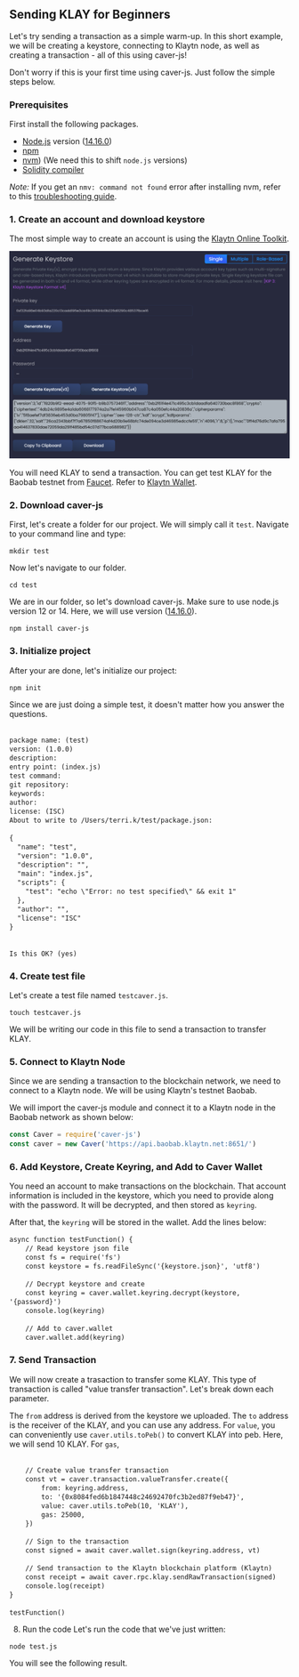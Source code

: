 ## Sending KLAY for Beginners <a id="sending-klay-at-a-glance"></a>

Let's try sending a transaction as a simple warm-up. In this short example, we will be creating a keystore, connecting to Klaytn node, as well as creating a transaction - all of this using caver-js!

Don't worry if this is your first time using caver-js. Just follow the simple steps below.

### Prerequisites

First install the following packages.
* [Node.js](https://nodejs.org/en/download/) version ([14.16.0](https://nodejs.org/dist/latest-v14.x/))
* [npm](https://www.npmjs.com/get-npm)
* [nvm](https://github.com/nvm-sh/nvm)\) (We need this to shift `node.js` versions)
* [Solidity compiler](https://solidity.readthedocs.io/en/develop/installing-solidity.html)

*Note:* If you get an `nmv: command not found` error after installing nvm, refer to this [troubleshooting guide](https://github.com/nvm-sh/nvm/issues/2060).
 
### 1. Create an account and download keystore <a id="1.-create-an-account-and-download-keystore"></a>
The most simple way to create an account is using the [Klaytn Online Toolkit](https://klaytn.github.io/klaytn-online-toolkit/misc/generateKeystore).

![](../images/keystore.png)

You will need KLAY to send a transaction. You can get test KLAY for the Baobab testnet from [Faucet](https://baobab.wallet.klaytn.foundation/faucet). Refer to [Klaytn Wallet](../../../toolkit/klaytn-wallet.md#how-to-receive-baobab-testnet-klay).

### 2. Download caver-js <a id="2.-download-caver-js"></a>

First, let's create a folder for our project. We will simply call it   `test`. Navigate to your command line and type:

```
mkdir test
```

Now let's navigate to our folder.

```
cd test
```

We are in our folder, so let's download caver-js. Make sure to use node.js version 12 or 14. Here, we will use version ([14.16.0](https://nodejs.org/dist/latest-v14.x/)).

```
npm install caver-js
```

### 3. Initialize project <a id="3.-initialize-project"></a>

After your are done, let's initialize our project:

```
npm init
```

Since we are just doing a simple test, it doesn't matter how you answer the questions.

```

package name: (test) 
version: (1.0.0) 
description: 
entry point: (index.js) 
test command: 
git repository: 
keywords: 
author: 
license: (ISC) 
About to write to /Users/terri.k/test/package.json:

{
  "name": "test",
  "version": "1.0.0",
  "description": "",
  "main": "index.js",
  "scripts": {
    "test": "echo \"Error: no test specified\" && exit 1"
  },
  "author": "",
  "license": "ISC"
}


Is this OK? (yes)
```

### 4. Create test file <a id="4.-create-test-file"></a>

Let's create a test file named `testcaver.js`.

``` 
touch testcaver.js
```

We will be writing our code in this file to send a transaction to transfer KLAY.


### 5. Connect to Klaytn Node <a id="5.-connect-to-klaytn-node"></a> 

Since we are sending a transaction to the blockchain network, we need to connect to a Klaytn node. We will be using Klaytn's testnet Baobab.

We will import the caver-js module and connect it to a Klaytn node in the Baobab network as shown below:

```javascript
const Caver = require('caver-js')
const caver = new Caver('https://api.baobab.klaytn.net:8651/')
```

### 6. Add Keystore, Create Keyring, and Add to Caver Wallet <a id="6.-add-keystore-create-keyring-and-add-to-caver-wallet"></a> 

You need an account to make transactions on the blockchain. That account information is included in the keystore, which you need to provide along with the password. It will be decrypted, and then stored as `keyring`.

After that, the `keyring` will be stored in the wallet. Add the lines below:

```
async function testFunction() {
    // Read keystore json file
    const fs = require('fs')
	const keystore = fs.readFileSync('{keystore.json}', 'utf8')

	// Decrypt keystore and create
	const keyring = caver.wallet.keyring.decrypt(keystore, '{password}')
	console.log(keyring)

    // Add to caver.wallet
	caver.wallet.add(keyring)
```

### 7. Send Transaction <a id="7.-send-transaction"></a> 

We will now create a trasaction to transfer some KLAY. This type of transaction is called "value transfer transaction". Let's break down each parameter.

The `from` address is derived from the keystore we uploaded. The `to` address is the receiver of the KLAY, and you can use any address. For `value`, you can conveniently use `caver.utils.toPeb()` to convert KLAY into peb. Here, we will send 10 KLAY. For `gas`, 

```
	
	// Create value transfer transaction
	const vt = caver.transaction.valueTransfer.create({
		from: keyring.address,
		to: '{0x8084fed6b1847448c24692470fc3b2ed87f9eb47}',
		value: caver.utils.toPeb(10, 'KLAY'),
		gas: 25000,
	})

	// Sign to the transaction
	const signed = await caver.wallet.sign(keyring.address, vt)

	// Send transaction to the Klaytn blockchain platform (Klaytn)
	const receipt = await caver.rpc.klay.sendRawTransaction(signed)
	console.log(receipt)
}

testFunction()
```

8. Run the code
Let's run the code that we've just written:

```
node test.js
```

You will see the following result.